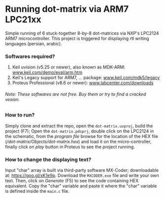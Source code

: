 # Running dot-matrix via ARM7 LPC21xx
Simple running of 6 stuck-together 8-by-8 dot-matrices via NXP's LPC2124 ARM7 microcontroller.
This project is triggered for displaying rtl writing languages (persian, arabic).

### Softwares required?
1. Keil uvision (v5.25 or newer), also known as MDK-ARM: www.keil.com/demo/eval/arm.htm
2. Keil's Legacy support for ARM7, ... package: www.keil.com/mdk5/legacy
3. Proteus Professional (v8.6 or newer): www.labcenter.com/downloads
###### Note: These softwares are not free. Buy them or try to find a cracked vesion.

### How to run?
Simply clone and extract the repo, open the `dot-matrix.uvproj`, build the project (F7);
Open the `dot-matrix.pdsprj`, double click on the LPC2124 in the schematic, from the _program file_ browse for the location of the HEX file (_/dot-matrix/Objects/dot-matrix.hex_) and load it on the micro-controller, finally click on _play_ button in Proteus to see the project running.

### How to change the displaying text?
Input "char" array is built via third-party software MX-Coder; downloadable at: https://goo.gl/xK1e9p.
Download the `MXCODER.exe` file and write your own text. Then, click on _Generate_ (F5) to see the code containing HEX equivalent. Copy the "char" variable and paste it where the "char" variable is defined inside the `main.c` file.
